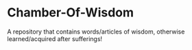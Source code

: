 # Chamber-Of-Wisdom
A repository that contains words/articles of wisdom, otherwise learned/acquired after sufferings!
